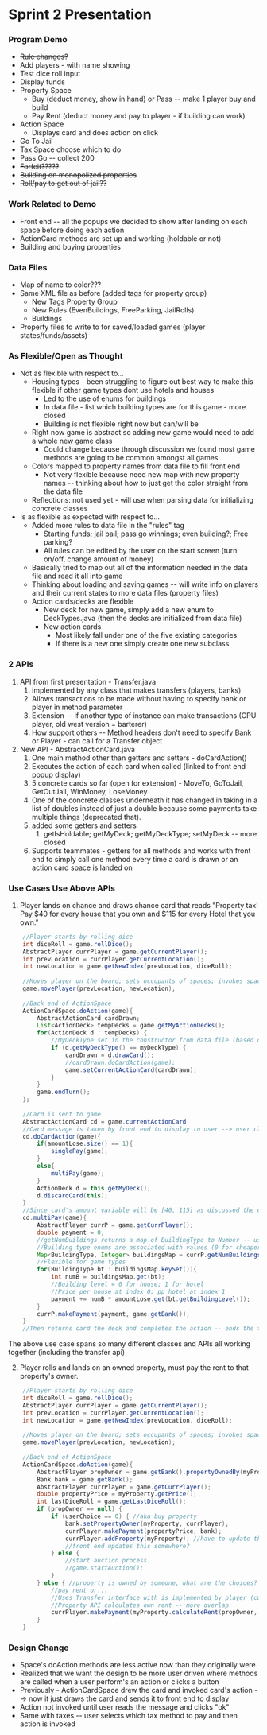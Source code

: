 Sprint 2 Presentation
===

### Program Demo
* ~~Rule changes?~~ 
* Add players - with name showing
* Test dice roll input
* Display funds
* Property Space
    * Buy (deduct money, show in hand) or Pass -- make 1 player buy and build
    * Pay Rent (deduct money and pay to player - if building can work)
* Action Space
    * Displays card and does action on click
* Go To Jail
* Tax Space choose which to do 
* Pass Go -- collect 200
* ~~Forfeit?????~~
* ~~Building on monopolized properties~~
* ~~Roll/pay to get out of jail??~~

### Work Related to Demo
* Front end -- all the popups we decided to show after landing on each space before doing each action
* ActionCard methods are set up and working (holdable or not)
* Building and buying properties 

### Data Files
* Map of name to color???
* Same XML file as before (added tags for property group)
    * New Tags Property Group
    * New Rules (EvenBuildings, FreeParking, JailRolls)
    * Buildings 
* Property files to write to for saved/loaded games (player states/funds/assets)

### As Flexible/Open as Thought
* Not as flexible with respect to...
    * Housing types - been struggling to figure out best way to make this flexible if other game types dont use hotels and houses
        * Led to the use of enums for buildings
        * In data file - list which building types are for this game - more closed 
        * Building is not flexible right now but can/will be
    * Right now game is abstract so adding new game would need to add a whole new game class
        * Could change because through discussion we found most game methods are going to be common amongst all games
    * Colors mapped to property names from data file to fill front end
        * Not very flexible because need new map with new property names -- thinking about how to just get the color straight from the data file  
    * Reflections: not used yet - will use when parsing data for initializing concrete classes
* Is as flexible as expected with respect to...
    * Added more rules to data file in the "rules" tag
        * Starting funds; jail bail; pass go winnings; even building?; Free parking?
        * All rules can be edited by the user on the start screen (turn on/off, change amount of money)
    * Basically tried to map out all of the information needed in the data file and read it all into game
    * Thinking about loading and saving games -- will write info on players and their current states to more data files (property files)
    * Action cards/decks are flexible
        * New deck for new game, simply add a new enum to DeckTypes.java (then the decks are initialized from data file)
        * New action cards
            * Most likely fall under one of the five existing categories
            * If there is a new one simply create one new subclass
       
### 2 APIs 
1. API from first presentation - Transfer.java
    1. implemented by any class that makes transfers (players, banks) 
    2. Allows transactions to be made without having to specify bank or player in method parameter
    3. Extension -- if another type of instance can make transactions (CPU player, old west version = barterer)
    4. How support others -- Method headers don't need to specify Bank or Player - can call for a Transfer object
2. New API - AbstractActionCard.java
    1. One main method other than getters and setters - doCardAction()
    2. Executes the action of each card when called (linked to front end popup display)
    3. 5 concrete cards so far (open for extension) - MoveTo, GoToJail, GetOutJail, WinMoney, LoseMoney
    4. One of the concrete classes underneath it has changed in taking in a list of doubles instead of just a double because some payments take multiple things (deprecated that).
    5. added some getters and setters 
        1. getIsHoldable; getMyDeck; getMyDeckType; setMyDeck -- more closed     
    7. Supports teammates - getters for all methods and works with front end to simply call one method every time a card is drawn or an action card space is landed on 

### Use Cases Use Above APIs
1. Player lands on chance and draws chance card that reads "Property tax! Pay $40 for every house that you own and $115 for every Hotel that you own."
```java
    //Player starts by rolling dice 
    int diceRoll = game.rollDice();
    AbstractPlayer currPlayer = game.getCurrentPlayer();
    int prevLocation = currPlayer.getCurrentLocation();
    int newLocation = game.getNewIndex(prevLocation, diceRoll);
    
    //Moves player on the board; sets occupants of spaces; invokes space's "doAction()" 
    game.movePlayer(prevLocation, newLocation);
    
    //Back end of ActionSpace
    ActionCardSpace.doAction(game){
        AbstractActionCard cardDrawn;
        List<ActionDeck> tempDecks = game.getMyActionDecks();
        for(ActionDeck d : tempDecks) {
            //MyDeckType set in the constructor from data file (based on chance or commChest space)
            if (d.getMyDeckType() == myDeckType) {
                cardDrawn = d.drawCard();
                //cardDrawn.doCardAction(game);
                game.setCurrentActionCard(cardDrawn);
            }
        }
        game.endTurn();
    };
    
    //Card is sent to game
    AbstractActionCard cd = game.currentActionCard
    //Card message is taken by front end to display to user --> user clicks "OK" button
    cd.doCardAction(game){
        if(amountLose.size() == 1){
            singlePay(game);
        }
        else{
            multiPay(game);
        }
        ActionDeck d = this.getMyDeck();
        d.discardCard(this);
    }
    //Since card's amount variable will be [40, 115] as discussed the change before -- leads to
    cd.multiPay(game){
        AbstractPlayer currP = game.getCurrPlayer();
        double payment = 0;
        //getNumBuildings returns a map of BuildingType to Number -- used to find total payment
        //Building type enums are associated with values (0 for cheaper; 1 for second level - align with indices) 
        Map<BuildingType, Integer> buildingsMap = currP.getNumBuildings();
        //Flexible for game types 
        for(BuildingType bt : buildingsMap.keySet()){
            int numB = buildingsMap.get(bt);
            //Building level = 0 for house; 1 for hotel
            //Price per house at index 0; pp hotel at index 1
            payment += numB * amountLose.get(bt.getBuildingLevel());
        }
        currP.makePayment(payment, game.getBank());
    }
    //Then returns card the deck and completes the action -- ends the turn
```
The above use case spans so many different classes and APIs all working together (including the transfer api)

2. Player rolls and lands on an owned property, must pay the rent to that property's owner.
```java
    //Player starts by rolling dice 
    int diceRoll = game.rollDice();
    AbstractPlayer currPlayer = game.getCurrentPlayer();
    int prevLocation = currPlayer.getCurrentLocation();
    int newLocation = game.getNewIndex(prevLocation, diceRoll);
    
    //Moves player on the board; sets occupants of spaces; invokes space's "doAction()" 
    game.movePlayer(prevLocation, newLocation);
    
    //Back end of ActionSpace
    ActionCardSpace.doAction(game){
        AbstractPlayer propOwner = game.getBank().propertyOwnedBy(myProperty);
        Bank bank = game.getBank();
        AbstractPlayer currPlayer = game.getCurrPlayer();
        double propertyPrice = myProperty.getPrice();
        int lastDiceRoll = game.getLastDiceRoll();
        if (propOwner == null) {
            if (userChoice == 0) { //aka buy property
                bank.setPropertyOwner(myProperty, currPlayer);
                currPlayer.makePayment(propertyPrice, bank);
                currPlayer.addProperty(myProperty); //have to update the players assets
                //front end updates this somewhere?
            } else {
                //start auction process.
                //game.startAuction();
            }
        } else { //property is owned by someone, what are the choices?
            //pay rent or...
            //Uses Transfer interface with is implemented by player (currPlayer)
            //Property API calculates own rent -- more overlap 
            currPlayer.makePayment(myProperty.calculateRent(propOwner, lastDiceRoll), propOwner);
        }
    }
```

### Design Change
* Space's doAction methods are less active now than they originally were
* Realized that we want the design to be more user driven where methods are called when a user perform's an action or clicks a button 
* Previously - ActionCardSpace drew the card and invoked card's action --> now it just draws the card and sends it to front end to display
* Action not invoked until user reads the message and clicks "ok"
* Same with taxes -- user selects which tax method to pay and then action is invoked  
